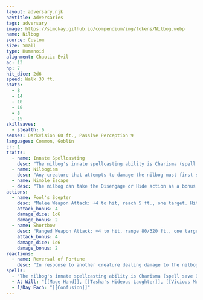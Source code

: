 ```yaml
---
layout: adversary.njk
navtitle: Adversaries
tags: adversary
image: https://simokay.github.io/compendium/img/tokens/Nilbog.webp
name: Nilbog
source: Custom
size: Small
type: Humanoid
alignment: Chaotic Evil
ac: 13
hp: 7
hit_dice: 2d6
speed: Walk 30 ft.
stats:
  - 8
  - 14
  - 10
  - 10
  - 8
  - 15
skillsaves:
  - stealth: 6
senses: Darkvision 60 ft., Passive Perception 9
languages: Common, Goblin
cr: 1
traits:
  - name: Innate Spellcasting
    desc: "The nilbog's innate spellcasting ability is Charisma (spell save DC 12). It can innately cast somes spells, without  material components."
  - name: Nilbogism
    desc: "Any creature that attempts to damage the nilbog must first succeed on a DC 12 Charisma saving throw or be charmed until the end of the creature's next turn. A creature charmed in this way must use its action praising the nilbog. The nilbog can't regain hit points, including through magical healing, except through its Reversal of Fortune reaction."
  - name: Nimble Escape
  - desc: "The nilbog can take the Disengage or Hide action as a bonus action on each of its turns."
actions:
  - name: Fool's Scepter
    desc: "Melee Weapon Attack: +4 to hit, reach 5 ft., one target. Hit: 5 (1d6 + 2) bludgeoning damage."
    attack_bonus: 4
    damage_dice: 1d6
    damage_bonus: 2
  - name: Shortbow
    desc: "Ranged Weapon Attack: +4 to hit, range 80/320 ft., one target. Hit: 5 (1d6 + 2) piercing damage."
    attack_bonus: 4
    damage_dice: 1d6
    damage_bonus: 2
reactions:
  - name: Reversal of Fortune
    desc: "In response to another creature dealing damage to the nilbog, the nilbog reduces the damage to 0 and regains 1d6 hit points."
spells:
  - "The nilbog's innate spellcasting ability is Charisma (spell save DC 12). It can innately cast the following spells, requiring no material components:"
  - At Will: "[[Mage Hand]], [[Tasha's Hideous Laughter]], [[Vicious Mockery]]"
  - 1/Day Each: "[[Confusion]]"
---
```






